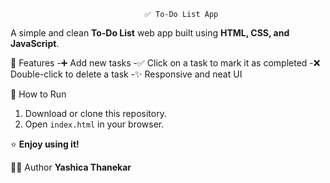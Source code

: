                                   ✅ To‑Do List App

A simple and clean **To‑Do List** web app built using **HTML, CSS, and JavaScript**.
 
 📌 Features
 -➕ Add new tasks
 -✅ Click on a task to mark it as completed
 -❌ Double-click to delete a task
 -✨ Responsive and neat UI

🚀 How to Run
1. Download or clone this repository.
2. Open `index.html` in your browser.

⭐ **Enjoy using it!**

👩‍💻 Author
**Yashica Thanekar**
